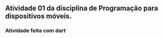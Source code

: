 ## Atividade 01 da disciplina de Programação para dispositivos móveis.
### Atividade feita com dart
